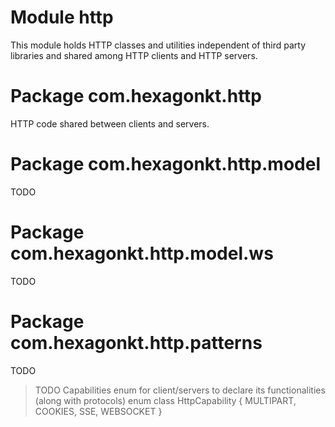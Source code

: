 
# Module http
This module holds HTTP classes and utilities independent of third party libraries and shared among
HTTP clients and HTTP servers.

# Package com.hexagonkt.http
HTTP code shared between clients and servers.

# Package com.hexagonkt.http.model
TODO

# Package com.hexagonkt.http.model.ws
TODO

# Package com.hexagonkt.http.patterns
TODO

> TODO Capabilities enum for client/servers to declare its functionalities (along with protocols)
> enum class HttpCapability { MULTIPART, COOKIES, SSE, WEBSOCKET }
